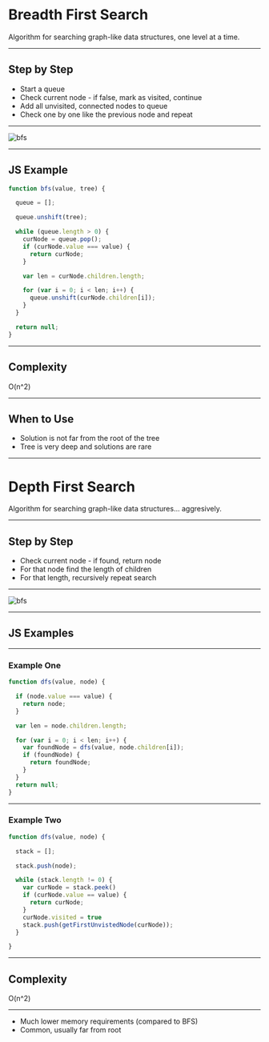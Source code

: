 # Breadth First Search

Algorithm for searching graph-like data structures, one level at a time.

----

## Step by Step

- Start a queue
- Check current node - if false, mark as visited, continue
- Add all unvisited, connected nodes to queue
- Check one by one like the previous node and repeat

----

![bfs](https://camo.githubusercontent.com/f945bc2e7222c500f0aa2f8b5654e4573e992d6b/687474703a2f2f75706c6f61642e77696b696d656469612e6f72672f77696b6970656469612f636f6d6d6f6e732f352f35642f427265616474682d46697273742d5365617263682d416c676f726974686d2e676966)

----

## JS Example

```js
function bfs(value, tree) {

  queue = [];

  queue.unshift(tree);

  while (queue.length > 0) {
    curNode = queue.pop();
    if (curNode.value === value) {
      return curNode;
    }

    var len = curNode.children.length;

    for (var i = 0; i < len; i++) {
      queue.unshift(curNode.children[i]);
    }
  }

  return null;
}
```

----

## Complexity

O(n^2)

----

## When to Use

- Solution is not far from the root of the tree
- Tree is very deep and solutions are rare

---

# Depth First Search

Algorithm for searching graph-like data structures... aggresively.

----

## Step by Step

- Check current node - if found, return node
- For that node find the length of children
- For that length, recursively repeat search

----

![bfs](https://camo.githubusercontent.com/29107129919ce67ed4fc9408c3cb03c5da84211f/687474703a2f2f75706c6f61642e77696b696d656469612e6f72672f77696b6970656469612f636f6d6d6f6e732f372f37662f44657074682d46697273742d5365617263682e676966)

----

## JS Examples

----

### Example One
```js
function dfs(value, node) {

  if (node.value === value) {
    return node;
  }

  var len = node.children.length;

  for (var i = 0; i < len; i++) {
    var foundNode = dfs(value, node.children[i]);
    if (foundNode) {
      return foundNode;
    }
  }
  return null;
}
```

----

### Example Two
```js
function dfs(value, node) {

  stack = [];

  stack.push(node);

  while (stack.length != 0) {
    var curNode = stack.peek()
    if (curNode.value == value) {
      return curNode;
    }
    curNode.visited = true
    stack.push(getFirstUnvistedNode(curNode));
  }

}
```

----

## Complexity

O(n^2)

----


- Much lower memory requirements (compared to BFS)
- Common, usually far from root
